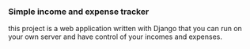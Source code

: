 ### Simple income and expense tracker
this project is a web application written with Django that you can run on your own server and have control of your incomes and expenses.
